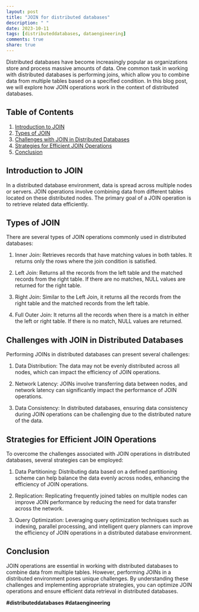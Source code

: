 ```yaml
---
layout: post
title: "JOIN for distributed databases"
description: " "
date: 2023-10-11
tags: [distributeddatabases, dataengineering]
comments: true
share: true
---
```


Distributed databases have become increasingly popular as organizations store and process massive amounts of data. One common task in working with distributed databases is performing joins, which allow you to combine data from multiple tables based on a specified condition. In this blog post, we will explore how JOIN operations work in the context of distributed databases.

## Table of Contents
1. [Introduction to JOIN](#introduction-to-join)
2. [Types of JOIN](#types-of-join)
3. [Challenges with JOIN in Distributed Databases](#challenges-with-join-in-distributed-databases)
4. [Strategies for Efficient JOIN Operations](#strategies-for-efficient-join-operations)
5. [Conclusion](#conclusion)

## Introduction to JOIN

In a distributed database environment, data is spread across multiple nodes or servers. JOIN operations involve combining data from different tables located on these distributed nodes. The primary goal of a JOIN operation is to retrieve related data efficiently.

## Types of JOIN

There are several types of JOIN operations commonly used in distributed databases:

1. Inner Join: Retrieves records that have matching values in both tables. It returns only the rows where the join condition is satisfied.

2. Left Join: Returns all the records from the left table and the matched records from the right table. If there are no matches, NULL values are returned for the right table.

3. Right Join: Similar to the Left Join, it returns all the records from the right table and the matched records from the left table.

4. Full Outer Join: It returns all the records when there is a match in either the left or right table. If there is no match, NULL values are returned.

## Challenges with JOIN in Distributed Databases

Performing JOINs in distributed databases can present several challenges:

1. Data Distribution: The data may not be evenly distributed across all nodes, which can impact the efficiency of JOIN operations.

2. Network Latency: JOINs involve transferring data between nodes, and network latency can significantly impact the performance of JOIN operations.

3. Data Consistency: In distributed databases, ensuring data consistency during JOIN operations can be challenging due to the distributed nature of the data.

## Strategies for Efficient JOIN Operations

To overcome the challenges associated with JOIN operations in distributed databases, several strategies can be employed:

1. Data Partitioning: Distributing data based on a defined partitioning scheme can help balance the data evenly across nodes, enhancing the efficiency of JOIN operations.

2. Replication: Replicating frequently joined tables on multiple nodes can improve JOIN performance by reducing the need for data transfer across the network.

3. Query Optimization: Leveraging query optimization techniques such as indexing, parallel processing, and intelligent query planners can improve the efficiency of JOIN operations in a distributed database environment.

## Conclusion

JOIN operations are essential in working with distributed databases to combine data from multiple tables. However, performing JOINs in a distributed environment poses unique challenges. By understanding these challenges and implementing appropriate strategies, you can optimize JOIN operations and ensure efficient data retrieval in distributed databases.

**#distributeddatabases #dataengineering**